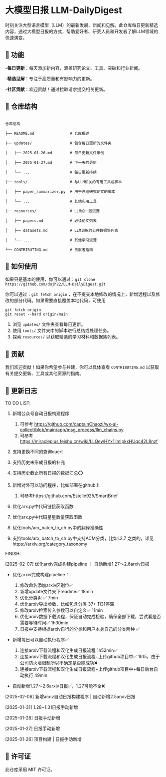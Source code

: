 # 大模型日报 LLM-DailyDigest

时刻关注大型语言模型（LLM）的最新发展、新闻和见解。此仓库每日更新精选内容，通过大模型日报的方式，帮助爱好者、研究人员和开发者了解LLM领域的快速演变。

## 📌 功能

-**每日更新**：每天添加新内容，涵盖研究论文、工具、突破和行业新闻。

-**精选见解**：专注于高质量和有影响力的更新。

-**社区贡献**：欢迎贡献！通过拉取请求提交相关更新。

## 📂 仓库结构

```

仓库结构

├── README.md                # 仓库概述

├── updates/                 # 包含每日更新的文件夹

│   ├── 2025-01-26.md        # 每日更新文件示例

│   ├── 2025-01-27.md        # 下一天的更新

│   └── ...                  # 每日更新持续

├── tools/                   # 与LLM相关的有用工具或脚本

│   ├── paper_summarizer.py  # 用于总结研究论文的脚本

│   └── ...                  # 其他实用工具

├── resources/               # LLM的一般资源

│   ├── papers.md            # 必读论文列表

│   ├── datasets.md          # LLM训练的公共数据集列表

│   └── ...                  # 其他学习资源

└── CONTRIBUTING.md          # 贡献者指南

```

## 🚀 如何使用

如果只是基本的使用，你可以通过：`git clone https://github.com/dujh22/LLM-DailyDigest.git`

你可以通过：`git fetch origin` ，在不提交本地修改的情况上，新增远程以及修改的部分代码。如果需要直接覆盖本地代码，可使用

```
git fetch origin
git reset --hard origin/main
```

1. 浏览 `updates/` 文件夹查看每日更新。
2. 使用 `tools/` 文件夹中的脚本进行总结或处理任务。
3. 探索 `resources/` 以获取精选的学习材料和数据集列表。

## 🤝 贡献

我们欢迎贡献！如果你希望参与共建，你可以具体查看 `CONTRIBUTING.md` 以获取有关提交更新、工具或其他资源的指南。

## 📅 更新日志

TO DO LIST:

1. 新增公众号自动日报构建程序

   1. 可参考 https://github.com/captainChaozi/wx-ai-collect/blob/main/app/msg_process/llm_chains.py
   2. 可参考 https://miracleplus.feishu.cn/wiki/LLQewHYx1ilmlpkxHUqc42L8nzf
3. 支持更换不同的查询quert
4. 支持历史未形成日报的补充
5. 支持历史截止所有日报的数据汇总⭕️
6. 新增对外可以访问程序，比如部署在github上

   1. 可参考https://github.com/Estelle925/SmartBrief
7. 优化arx.py中代码链接获取函数
8. 优化arx.py中代码星星数量获取函数
9. 优化tools/arx_batch_to_ch.py中的翻译准确性
10. 支持tools/arx_batch_to_ch.py中支持ACM分类，比如I.2.7 之类的，详见https://arxiv.org/category_taxonomy

FINISH:

[2025-02-07] 优化arxiv完成构建pipeline ｜ 自动新增1.27～2.6arxiv日报

* 优化arxiv完成构建pipeline：

  1. 修改命名添加arxiv区别位✅
  2. 新增update文件夹下readme✅ 18min
  3. 优化分类树 ✅ 7min
  4. 优化arxiv导出参数，比如包含分类  37+ 1131停滞
  5. 修改arxiv检索传入参数可以自定义✅ 11min
  6. 优化arxiv数据下载流程，保证自动完成检验，确保全部下载，尝试看是否需要等待时间✅ 1h30min
  7. 日报中支持根据arxiv自行的分类和用户本身自己的分类两种 ✅
* 新增每日可以自动执行程序✅

  1. 连接arxiv下载流程和汉化生成日报流程 1h52min✅
  2. 连接arxiv下载流程和汉化生成日报流程+上传github项目中✅ 1h15，由于公司防火墙限制所以不确定是否能成功❌
  3. 连接arxiv下载流程和汉化生成日报流程+上传github项目中+每日后台自动执行 49min
* 自动新增1.27～2.6arxiv日报✅，1.27可能不全❌

[2025-02-06] 新增arxiv自动日报构建程序 | 自动新增2.5arxiv日报

[2025-01-31] 1.28~1.31日报手动新增

[2025-01-28] 日报手动新增

[2025-01-27] 日报手动新增

[2025-01-26] 项目构建 | 日报手动新增

## 🌟 许可证

此仓库采用 MIT 许可证。
